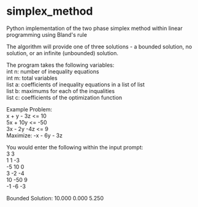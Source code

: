 # simplex_method
Python implementation of the two phase simplex method within linear programming using Bland's rule

The algorithm will provide one of three solutions - a bounded solution, no solution, or an infinite (unbounded) solution.

The program takes the following variables:  
int n: number of inequality equations  
int m: total variables  
list a: coefficients of inequality equations in a list of list  
list b: maximums for each of the inqualities  
list c: coefficients of the optimization function  

Example Problem:  
x + y - 3z <= 10  
5x + 10y <= -50  
3x - 2y -4z <= 9  
Maximize: -x - 6y - 3z  

You would enter the following within the input prompt:  
3 3  
1 1 -3  
-5 10 0  
3 -2 -4  
10 -50 9  
-1 -6 -3  

Bounded Solution: 10.000 0.000 5.250
